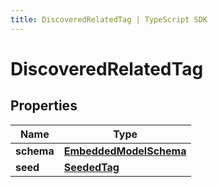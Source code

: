 ```yaml
---
title: DiscoveredRelatedTag | TypeScript SDK
---
```



# DiscoveredRelatedTag


## Properties

Name | Type
------------ | -------------
**schema** | [**EmbeddedModelSchema**](EmbeddedModelSchema)
**seed** | [**SeededTag**](SeededTag)


